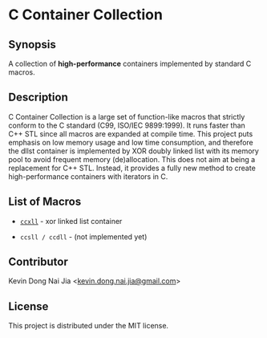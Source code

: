 # C Container Collection

## Synopsis

A collection of **high-performance** containers implemented by standard C macros.

## Description

C Container Collection is a large set of function-like macros that strictly conform to the C standard (C99, ISO/IEC 9899:1999). It runs faster than C++ STL since all macros are expanded at compile time. This project puts emphasis on low memory usage and low time consumption, and therefore the dllst container is implemented by XOR doubly linked list with its memory pool to avoid frequent memory (de)allocation. This does not aim at being a replacement for C++ STL. Instead, it provides a fully new method to create high-performance containers with iterators in C.

## List of Macros

* [`ccxll`](http://people.cs.nctu.edu.tw/~dongnj/C-Container-Collection/doc/macros-list.html) - xor linked list container

* `ccsll / ccdll` - (not implemented yet)

## Contributor

Kevin Dong Nai Jia <<kevin.dong.nai.jia@gmail.com>>

## License

This project is distributed under the MIT license.
